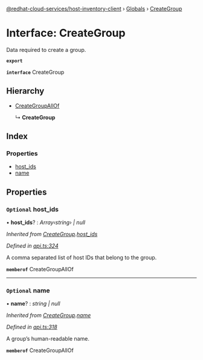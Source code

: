 [@redhat-cloud-services/host-inventory-client](../README.md) › [Globals](../globals.md) › [CreateGroup](creategroup.md)

# Interface: CreateGroup

Data required to create a group.

**`export`** 

**`interface`** CreateGroup

## Hierarchy

* [CreateGroupAllOf](creategroupallof.md)

  ↳ **CreateGroup**

## Index

### Properties

* [host_ids](creategroup.md#optional-host_ids)
* [name](creategroup.md#optional-name)

## Properties

### `Optional` host_ids

• **host_ids**? : *Array‹string› | null*

*Inherited from [CreateGroup](creategroup.md).[host_ids](creategroup.md#optional-host_ids)*

*Defined in [api.ts:324](https://github.com/RedHatInsights/javascript-clients/blob/master/packages/host-inventory/api.ts#L324)*

A comma separated list of host IDs that belong to the group.

**`memberof`** CreateGroupAllOf

___

### `Optional` name

• **name**? : *string | null*

*Inherited from [CreateGroup](creategroup.md).[name](creategroup.md#optional-name)*

*Defined in [api.ts:318](https://github.com/RedHatInsights/javascript-clients/blob/master/packages/host-inventory/api.ts#L318)*

A group’s human-readable name.

**`memberof`** CreateGroupAllOf
